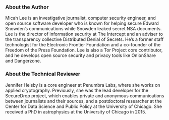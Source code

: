 ### About the Author

Micah Lee is an investigative journalist, computer security engineer, and
open source software developer who is known for helping secure Edward
Snowden’s communications while Snowden leaked secret NSA documents.
Lee is the director of information security at The Intercept and an adviser
to the transparency collective Distributed Denial of Secrets. He’s a former
staff technologist for the Electronic Frontier Foundation and a co-founder
of the Freedom of the Press Foundation. Lee is also a Tor Project core contributor,
and he develops open source security and privacy tools like
OnionShare and Dangerzone.

### About the Technical Reviewer

Jennifer Helsby is a core engineer at Penumbra Labs, where she works
on applied cryptography. Previously, she was the lead developer for the
SecureDrop project,
which enables private and anonymous communications
between journalists and their sources, and a postdoctoral researcher
at the Center for Data Science and Public Policy at the University of Chicago.
She received a PhD in astrophysics at the University of Chicago in 2015.